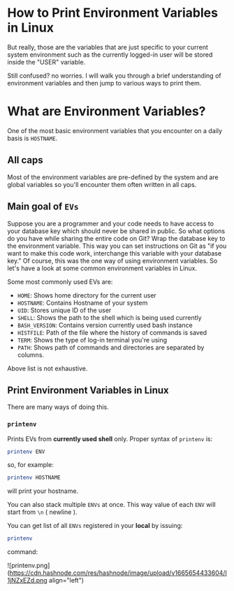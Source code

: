 # How to Print Environment Variables in Linux

But really, those are the variables that are just specific to your current system environment such as the currently logged-in user will be stored inside the "USER" variable.

Still confused? no worries. I will walk you through a brief understanding of environment variables and then jump to various ways to print them.

# What are Environment Variables?
One of the most basic environment variables that you encounter on a daily basis is `HOSTNAME`. 

## All caps
Most of the environment variables are pre-defined by the system and are global variables so you'll encounter them often written in all caps.

## Main goal of `EVs`
Suppose you are a programmer and your code needs to have access to your database key which should never be shared in public.
So what options do you have while sharing the entire code on Git? Wrap the database key to the environment variable.
This way you can set instructions on Git as "if you want to make this code work, interchange this variable with your database key."
Of course, this was the one way of using environment variables. So let's have a look at some common environment variables in Linux.

Some most commonly used EVs are:
* `HOME`: Shows home directory for the current user
* `HOSTNAME`: Contains Hostname of your system
* `UID`:	Stores unique ID of the user
* `SHELL`:	Shows the path to the shell which is being used currently
* `BASH_VERSION`:	Contains version currently used bash instance
* `HISTFILE`:	Path of the file where the history of commands is saved
* `TERM`:	Shows the type of log-in terminal you're using
* `PATH`:	Shows path of commands and directories are separated by columns.

Above list is not exhaustive.

## Print Environment Variables in Linux
There are many ways of doing this.
### `printenv`
Prints EVs from **currently used shell** only.
Proper syntax of `printenv` is:
```bash
printenv ENV
```
so, for example:
```bash
printenv HOSTNAME
```
will print your hostname.

You can also stack multiple `ENVs` at once. This way value of each `ENV` will start from `\n` ( newline ).

You can get list of all `ENVs` registered in your **local** by issuing:
```bash
printenv
```
command:

![printenv.png](https://cdn.hashnode.com/res/hashnode/image/upload/v1665654433604/I1jNZxEZd.png align="left")
